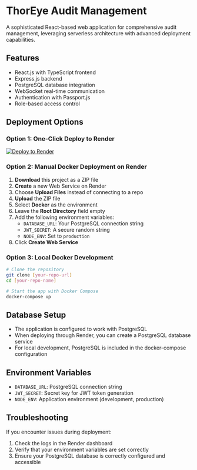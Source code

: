 # ThorEye Audit Management

A sophisticated React-based web application for comprehensive audit management, leveraging serverless architecture with advanced deployment capabilities.

## Features

- React.js with TypeScript frontend
- Express.js backend
- PostgreSQL database integration
- WebSocket real-time communication
- Authentication with Passport.js
- Role-based access control

## Deployment Options

### Option 1: One-Click Deploy to Render

[![Deploy to Render](https://render.com/images/deploy-to-render-button.svg)](https://render.com/deploy?repo=https://github.com/abhi6798/ThorEye)

### Option 2: Manual Docker Deployment on Render

1. **Download** this project as a ZIP file
2. **Create** a new Web Service on Render
3. Choose **Upload Files** instead of connecting to a repo
4. **Upload** the ZIP file
5. Select **Docker** as the environment
6. Leave the **Root Directory** field empty
7. Add the following environment variables:
   - `DATABASE_URL`: Your PostgreSQL connection string
   - `JWT_SECRET`: A secure random string
   - `NODE_ENV`: Set to `production`
8. Click **Create Web Service**

### Option 3: Local Docker Development

```bash
# Clone the repository
git clone [your-repo-url]
cd [your-repo-name]

# Start the app with Docker Compose
docker-compose up
```

## Database Setup

- The application is configured to work with PostgreSQL
- When deploying through Render, you can create a PostgreSQL database service
- For local development, PostgreSQL is included in the docker-compose configuration

## Environment Variables

- `DATABASE_URL`: PostgreSQL connection string
- `JWT_SECRET`: Secret key for JWT token generation
- `NODE_ENV`: Application environment (development, production)

## Troubleshooting

If you encounter issues during deployment:

1. Check the logs in the Render dashboard
2. Verify that your environment variables are set correctly
3. Ensure your PostgreSQL database is correctly configured and accessible